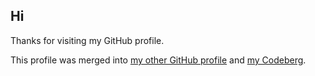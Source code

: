 ## Hi

Thanks for visiting my GitHub profile.

This profile was merged into [my other GitHub profile](https://github.com/voidedWarranties)
and [my Codeberg](https://codeberg.org/voided).
